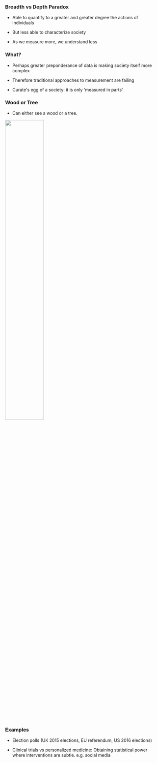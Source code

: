 ### Breadth vs Depth Paradox

* Able to quantify to a greater and greater degree the actions of individuals

* But less able to characterize society

* As we measure more, we understand less

### What?

* Perhaps greater preponderance of data is making society itself more complex

* Therefore traditional approaches to measurement are failing

* Curate's egg of a society: it is only 'measured in parts'

### Wood or Tree

* Can either see a wood or a tree. 

<img src="./diagrams/Grib_skov.jpg" width="50%" style="border:none">
<!-- https://upload.wikimedia.org/wikipedia/commons/5/5b/Grib_skov.jpg-->

### Examples

* Election polls (UK 2015 elections, EU referendum, US 2016 elections)

* Clinical trials vs personalized medicine: Obtaining statistical power where interventions are subtle. e.g. social media


